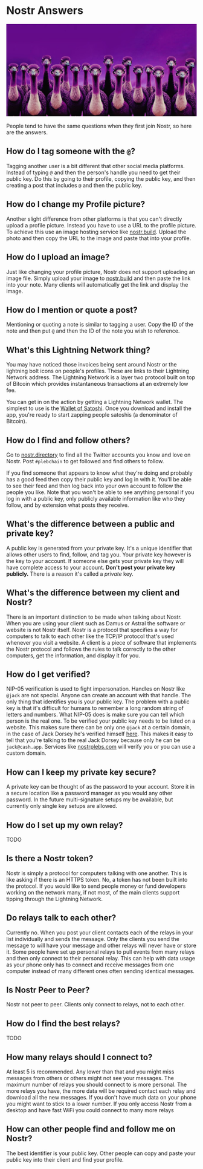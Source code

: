 # Nostr Answers

![Header](https://raw.githubusercontent.com/realprogrammersusevim/nostr-answers/main/images/header.jpeg)

People tend to have the same questions when they first join Nostr, so here are
the answers.

## How do I tag someone with the `@`?

Tagging another user is a bit different that other social media platforms.
Instead of typing `@` and then the person's handle you need to get their public
key. Do this by going to their profile, copying the public key, and then
creating a post that includes `@` and then the public key.

## How do I change my Profile picture?

Another slight difference from other platforms is that you can't directly upload
a profile picture. Instead you have to use a URL to the profile picture. To
achieve this use an image hosting service like
[nostr.build](https://nostr.build/). Upload the photo and then copy the URL to
the image and paste that into your profile.

## How do I upload an image?

Just like changing your profile picture, Nostr does not support uploading an
image file. Simply upload your image to [nostr.build](https://nostr.build) and
then paste the link into your note. Many clients will automatically get the link
and display the image.

## How do I mention or quote a post?

Mentioning or quoting a note is similar to tagging a user. Copy the ID of the
note and then put `@` and then the ID of the note you wish to reference.

## What's this Lightning Network thing?

You may have noticed those invoices being sent around Nostr or the lightning
bolt icons on people's profiles. These are links to their Lightning Network
address. The Lightning Network is a layer two protocol built on top of Bitcoin
which provides instantaneous transactions at an extremely low fee.

You can get in on the action by getting a Lightning Network wallet. The simplest
to use is the [Wallet of Satoshi](https://www.walletofsatoshi.com/). Once you
download and install the app, you're ready to start zapping people satoshis (a
denominator of Bitcoin).

## How do I find and follow others?

Go to [nostr.directory](https://nostr.directory) to find all the Twitter
accounts you know and love on Nostr. Post `#plebchain` to get followed and find
others to follow.

If you find someone that appears to know what they're doing and probably has a
good feed then copy their public key and log in with it. You'll be able to see
their feed and then log back into your own account to follow the people you
like. Note that you won't be able to see anything personal if you log in with a
public key, only publicly available information like who they follow, and by
extension what posts they receive.

## What's the difference between a public and private key?

A public key is generated from your private key. It's a unique identifier that
allows other users to find, follow, and tag you. Your private key however is the
key to your account. If someone else gets your private key they will have
complete access to your account. **Don't post your private key publicly.** There
is a reason it's called a _private_ key.

## What's the difference between my client and Nostr?

There is an important distinction to be made when talking about Nostr. When you
are using your client such as Damus or Astral the software or website is not
Nostr itself. Nostr is a protocol that specifies a way for computers to talk to
each other like the TCP/IP protocol that's used whenever you visit a website. A
client is a piece of software that implements the Nostr protocol and follows the
rules to talk correctly to the other computers, get the information, and display
it for you.

## How do I get verified?

NIP-05 verification is used to fight impersonation. Handles on Nostr like
`@jack` are not special. Anyone can create an account with that handle. The only
thing that identifies you is your public key. The problem with a public key is
that it's difficult for humans to remember a long random string of letters and
numbers. What NIP-05 does is make sure you can tell which person is the real
one. To be verified your public key needs to be listed on a website. This makes
sure there can be only one `@jack` at a certain domain, in the case of Jack
Dorsey he's verified himself [here](https://cash.app/.well-known/nostr.json).
This makes it easy to tell that you're talking to the real Jack Dorsey because
only he can be `jack@cash.app`. Services like
[nostrplebs.com](https://nostrplebs.com) will verify you or you can use a custom
domain.

## How can I keep my private key secure?

A private key can be thought of as the password to your account. Store it in a
secure location like a password manager as you would any other password. In the
future multi-signature setups my be available, but currently only single key
setups are allowed.

## How do I set up my own relay?

TODO

## Is there a Nostr token?

Nostr is simply a protocol for computers talking with one another. This is like
asking if there is an HTTPS token. No, a token has not been built into the
protocol. If you would like to send people money or fund developers working on
the network many, if not most, of the main clients support tipping through the
Lightning Network.

## Do relays talk to each other?

Currently no. When you post your client contacts each of the relays in your list
individually and sends the message. Only the clients you send the message to
will have your message and other relays will never have or store it. Some people
have set up personal relays to pull events from many relays and then only
connect to their personal relay. This can help with data usage as your phone
only has to connect and receive messages from one computer instead of many
different ones often sending identical messages.

## Is Nostr Peer to Peer?

Nostr not peer to peer. Clients only connect to relays, not to each other.

## How do I find the best relays?

TODO

## How many relays should I connect to?

At least 5 is recommended. Any lower than that and you might miss messages from
others or others might not see your messages. The maximum number of relays you
should connect to is more personal. The more relays you have, the more data will
be required contact each relay and download all the new messages. If you don't
have much data on your phone you might want to stick to a lower number. If you
only access Nostr from a desktop and have fast WiFi you could connect to many
more relays

## How can other people find and follow me on Nostr?

The best identifier is your public key. Other people can copy and paste your
public key into their client and find your profile.
